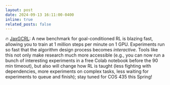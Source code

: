 ```yaml
---
layout: post
date: 2024-09-13 16:11:00-0400
inline: true
related_posts: false
---
```


:fire: [JaxGCRL](https://github.com/MichalBortkiewicz/JaxGCRL): A new benchmark for goal-conditioned RL is blazing fast, allowing you to train at 1 million steps per minute on 1 GPU. Experiments run so fast that the algorithm design process becomes _interactive_. Tools like this not only make research much more accessible (e.g., you can now run a bunch of interesting experiments in a free Colab notebook before the 90 min timeout), but also will change how RL is taught (less fighting with dependencies, more experiments on complex tasks, less waiting for experiments to queue and finish); stay tuned for COS 435 this Spring!
